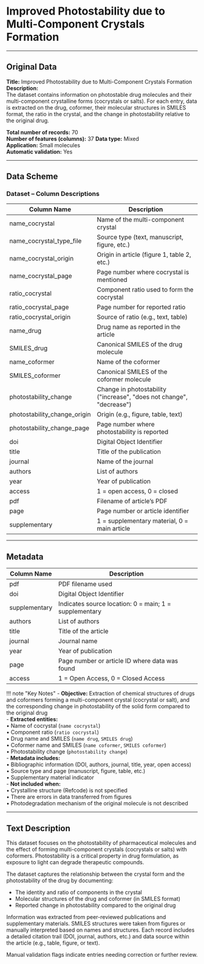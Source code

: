 # Improved Photostability due to Multi-Component Crystals Formation

---

## Original Data

**Title:** Improved Photostability due to Multi-Component Crystals Formation  
**Description:**  
The dataset contains information on photostable drug molecules and their multi-component crystalline forms (cocrystals or salts). For each entry, data is extracted on the drug, coformer, their molecular structures in SMILES format, the ratio in the crystal, and the change in photostability relative to the original drug.

**Total number of records:** 70  
**Number of features (columns):** 37
**Data type:** Mixed  
**Application:** Small molecules  
**Automatic validation:** Yes

---

## Data Scheme
### Dataset – Column Descriptions

| **Column Name**                     | **Description**                                                                 |
|------------------------------------|---------------------------------------------------------------------------------|
| name_cocrystal                     | Name of the multi-component crystal                                            |
| name_cocrystal_type_file           | Source type (text, manuscript, figure, etc.)                                   |
| name_cocrystal_origin              | Origin in article (figure 1, table 2, etc.)                                    |
| name_cocrystal_page                | Page number where cocrystal is mentioned                                       |
| ratio_cocrystal                    | Component ratio used to form the cocrystal                                     |
| ratio_cocrystal_page              | Page number for reported ratio                                                 |
| ratio_cocrystal_origin            | Source of ratio (e.g., text, table)                                            |
| name_drug                          | Drug name as reported in the article                                           |
| SMILES_drug                        | Canonical SMILES of the drug molecule                                          |
| name_coformer                      | Name of the coformer                                                           |
| SMILES_coformer                    | Canonical SMILES of the coformer molecule                                      |
| photostability_change              | Change in photostability ("increase", "does not change", "decrease")           |
| photostability_change_origin       | Origin (e.g., figure, table, text)                                             |
| photostability_change_page         | Page number where photostability is reported                                   |
| doi                                | Digital Object Identifier                                                      |
| title                              | Title of the publication                                                       |
| journal                            | Name of the journal                                                            |
| authors                            | List of authors                                                                |
| year                               | Year of publication                                                            |
| access                             | 1 = open access, 0 = closed                                                    |
| pdf                                | Filename of article’s PDF                                                      |
| page                               | Page number or article identifier                                              |
| supplementary                      | 1 = supplementary material, 0 = main article                                   |
---

## Metadata

| **Column Name**      | **Description**                                                             |
|-----------------------|-----------------------------------------------------------------------------|
| pdf                  | PDF filename used                                                          |
| doi                  | Digital Object Identifier                                                   |
| supplementary        | Indicates source location: 0 = main; 1 = supplementary                     |
| authors              | List of authors                                                            |
| title                | Title of the article                                                       |
| journal              | Journal name                                                               |
| year                 | Year of publication                                                        |
| page                 | Page number or article ID where data was found                             |
| access               | 1 = Open Access, 0 = Closed Access                                          |

!!! note "Key Notes"
    - **Objective:** Extraction of chemical structures of drugs and coformers forming a multi-component crystal (cocrystal or salt), and the corresponding change in photostability of the solid form compared to the original drug  
    - **Extracted entities:**  
      • Name of cocrystal (`name cocrystal`)  
      • Component ratio (`ratio cocrystal`)  
      • Drug name and SMILES (`name drug`, `SMILES drug`)  
      • Coformer name and SMILES (`name coformer`, `SMILES coformer`)  
      • Photostability change (`photostability change`)  
    - **Metadata includes:**  
      • Bibliographic information (DOI, authors, journal, title, year, open access)  
      • Source type and page (manuscript, figure, table, etc.)  
      • Supplementary material indicator  
    - **Not included when:**  
      • Crystalline structure (Refcode) is not specified  
      • There are errors in data transferred from figures  
      • Photodegradation mechanism of the original molecule is not described  

---

## Text Description

This dataset focuses on the photostability of pharmaceutical molecules and the effect of forming multi-component crystals (cocrystals or salts) with coformers. Photostability is a critical property in drug formulation, as exposure to light can degrade therapeutic compounds.

The dataset captures the relationship between the crystal form and the photostability of the drug by documenting:

- The identity and ratio of components in the crystal  
- Molecular structures of the drug and coformer (in SMILES format)  
- Reported change in photostability compared to the original drug  

Information was extracted from peer-reviewed publications and supplementary materials. SMILES structures were taken from figures or manually interpreted based on names and structures. Each record includes a detailed citation trail (DOI, journal, authors, etc.) and data source within the article (e.g., table, figure, or text).

Manual validation flags indicate entries needing correction or further review.


